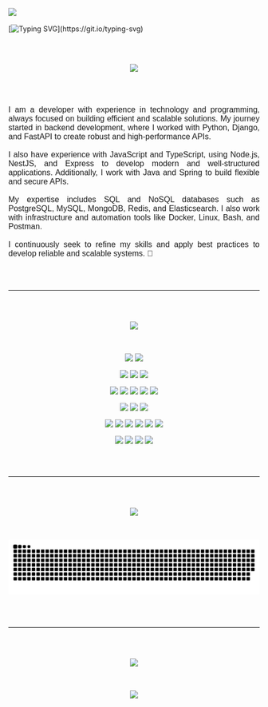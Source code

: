 ![](https://komarev.com/ghpvc/?username=mqsalx&abbreviated=true&color=red)

[![Typing SVG](https://readme-typing-svg.demolab.com?font=Rubik&pause=1000&color=F7F7F7&width=435&lines=Hey...+I'm+Alex.;Developer+and+technology+student...;who+seeks+innovative+solutions.)](https://git.io/typing-svg)

</br></br>
<p align="center">
  <img src="https://img.shields.io/badge/Me%2C%20Myself%20%26%20I-black?style=for-the-badge">
</p>
</br></br>

<p align="justify" style="font-family: 'Rubik', sans-serif; font-size: 16px;">
I am a developer with experience in technology and programming, always focused on building efficient and scalable solutions. My journey started in backend development, where I worked with Python, Django, and FastAPI to create robust and high-performance APIs.
<br><br>
I also have experience with JavaScript and TypeScript, using Node.js, NestJS, and Express to develop modern and well-structured applications. Additionally, I work with Java and Spring to build flexible and secure APIs.
<br><br>
My expertise includes SQL and NoSQL databases such as PostgreSQL, MySQL, MongoDB, Redis, and Elasticsearch. I also work with infrastructure and automation tools like Docker, Linux, Bash, and Postman.
<br><br>
I continuously seek to refine my skills and apply best practices to develop reliable and scalable systems. 🚀
</p>

</br></br>

---

</br>
</br>

<p align="center">
  <img src="https://img.shields.io/badge/🛠️%20Tech%20Stack%20🛠️-%20Backend%20%7C%20Databases%20%7C%20DevOps%20-%20black?style=for-the-badge">
</p>
</br>

<p align="center">
  <img src="https://img.shields.io/badge/GitHub-000?style=for-the-badge&logo=github">
  <img src="https://img.shields.io/badge/Git-FF4500?style=for-the-badge&logo=git&logoColor=white">
</p>
<p align="center">
  <img src="https://img.shields.io/badge/Python-3776AB?style=for-the-badge&logo=python&logoColor=white">
  <img src="https://img.shields.io/badge/Django-092E20?style=for-the-badge&logo=django&logoColor=white">
  <img src="https://img.shields.io/badge/FastAPI-009688?style=for-the-badge&logo=fastapi&logoColor=white">
</p>

<p align="center">
  <img src="https://img.shields.io/badge/JavaScript-F7DF1E?style=for-the-badge&logo=javascript&logoColor=black">
  <img src="https://img.shields.io/badge/TypeScript-3178C6?style=for-the-badge&logo=typescript&logoColor=white">
  <img src="https://img.shields.io/badge/Node.js-339933?style=for-the-badge&logo=nodedotjs&logoColor=white">
  <img src="https://img.shields.io/badge/NestJS-E0234E?style=for-the-badge&logo=nestjs&logoColor=white">
  <img src="https://img.shields.io/badge/Express.js-000?style=for-the-badge&logo=express&logoColor=white">
</p>

<p align="center">
  <img src="https://img.shields.io/badge/Java-ED8B00?style=for-the-badge&logo=java&logoColor=white">
  <img src="https://img.shields.io/badge/Spring-6DB33F?style=for-the-badge&logo=spring&logoColor=white">
  <img src="https://img.shields.io/badge/Maven-C71A36?style=for-the-badge&logo=apache-maven&logoColor=white">
</p>

<p align="center">
  <img src="https://img.shields.io/badge/PostgreSQL-316192?style=for-the-badge&logo=postgresql&logoColor=white">
  <img src="https://img.shields.io/badge/MySQL-4479A1?style=for-the-badge&logo=mysql&logoColor=white">
  <img src="https://img.shields.io/badge/SQLite-003B57?style=for-the-badge&logo=sqlite&logoColor=white">
  <img src="https://img.shields.io/badge/MongoDB-4EA94B?style=for-the-badge&logo=mongodb&logoColor=white">
  <img src="https://img.shields.io/badge/Redis-DC382D?style=for-the-badge&logo=redis&logoColor=white">
  <img src="https://img.shields.io/badge/Elasticsearch-005571?style=for-the-badge&logo=elasticsearch&logoColor=white">
</p>

<p align="center">
  <img src="https://img.shields.io/badge/Linux-FCC624?style=for-the-badge&logo=linux&logoColor=black">
  <img src="https://img.shields.io/badge/Docker-2496ED?style=for-the-badge&logo=docker&logoColor=white">
  <img src="https://img.shields.io/badge/Bash-4EAA25?style=for-the-badge&logo=gnubash&logoColor=white">
  <img src="https://img.shields.io/badge/Postman-FF6C37?style=for-the-badge&logo=postman&logoColor=white">
</p>

</br>
</br>

---

</br>
</br>
<p align="center">
  <img src="https://img.shields.io/badge/🧩%20Test%20You%20Sight%20🧩-black?style=for-the-badge">
</p>

</br>

<p align="center">
  <picture>
    <source media="(prefers-color-scheme: dark)" srcset="https://raw.githubusercontent.com/platane/platane/output/github-contribution-grid-snake-dark.svg">
    <source media="(prefers-color-scheme: light)" srcset="https://raw.githubusercontent.com/platane/platane/output/github-contribution-grid-snake.svg">
    <img alt="github contribution grid snake animation" src="https://raw.githubusercontent.com/platane/platane/output/github-contribution-grid-snake.svg">
  </picture>
</p>
</br>
</br>

---

</br>
</br>
<p align="center">
  <img src="https://img.shields.io/badge/🧮%20GitHub%20Stats%20🧮-black?style=for-the-badge">
</p>

</br>

<p align="center">
  <img src="https://github-readme-stats.vercel.app/api/top-langs/?username=mqsalx&layout=compact&theme=radical" />
</p>





